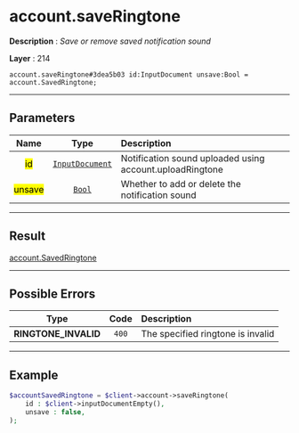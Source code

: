 # account.saveRingtone

**Description** : *Save or remove saved notification sound*

**Layer** : 214

```tl
account.saveRingtone#3dea5b03 id:InputDocument unsave:Bool = account.SavedRingtone;
```

---

## Parameters

| Name | Type | Description |
| :---: | :---: | :--- |
| <mark>id</mark> | [`InputDocument`](type/InputDocument) | Notification sound uploaded using account.uploadRingtone |
| <mark>unsave</mark> | [`Bool`](type/Bool) | Whether to add or delete the notification sound |

---

## Result

[account.SavedRingtone](type/account.SavedRingtone)

---

## Possible Errors

| Type | Code | Description |
| :---: | :---: | :--- |
| **RINGTONE_INVALID** | `400` | The specified ringtone is invalid |

---

## Example

```php
$accountSavedRingtone = $client->account->saveRingtone(
	id : $client->inputDocumentEmpty(),
	unsave : false,
);
```
